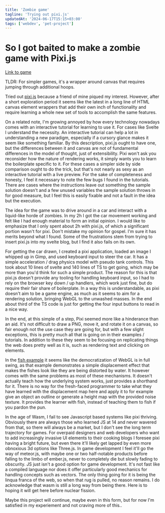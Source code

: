```yaml
---
title: 'Zombie game'
tagline: 'Trying out pixi.js'
updatedAt: '2024-06-17T15:15+03:00'
tags: ['webdev', 'pet-project']
---
```


# So I got baited to make a zombie game with Pixi.js

[Link to game](/zombie-game)

TLDR: For simpler games, it's a wrapper around canvas that requires jumping
through additional hoops.

Tried out [pixi.js](https://pixijs.com) because a friend of mine piqued my interest.
However, after a short exploration period it seems like the latest in a long line
of HTML canvas element wrappers that add their own inch of functionality and require
learning a whole new set of tools to accomplish the same features.

On a related note, I'm growing annoyed by how every technology nowadays comes
with an interactive tutorial for learning to use it. For cases like Svelte I
understand the necessity. An interactive tutorial can help a lot in understanding
a new paradigm, especially if a cursory glance makes it seem like something familiar.
By this description, pixi.js ought to have one, but the differences between it
and canvas are not of fundamental differences in the model of thought, just
of extensibility. Pixi won't ask you reconsider how the nature of rendering works,
it simply wants you to learn the boilerplate specific to it. For these cases a
simpler side by side comparison ought to do the trick, but that's not nearly as
sexy as an interactive tutorial with a live preview. For the sake of completeness
and honesty, I feel it necessary to note the few bugs I found in the tutorials.
There are cases where the instructions leave out something the sample solution
doesn't and a few unused variables the sample solution throws in for good
measure, but I feel this is easily fixable and not a fault in the idea but the
execution.

The idea for the game was to drive around in a car and interact with a liquid-like
horde of zombies. In my 2h I got the car movement working and felt like I had
enough material to form an initial opinion. I would like to emphasize that I
only spent about 2h with pixi.js, of which a significant portion wasn't for pixi.
Don't mistake my opinion for gospel. I'm sure it has merits beyond what I found.
Some of the frustrations stem from trying to insert pixi.js into my svelte blog,
but I find it also fails on its own.

For getting the car drawn, I created a pixi application, loaded an image I
whipped up in Gimp, and used keyboard input to steer the car. It has a simple
acceleration / drag physics model with pseudo tank controls. This took about 10
lines of svelte and 140 lines of TS to get going, which may be more than you'd
think for such a simple product. The reason for this is that pixi.js doesn't
provide any tooling for handling keyboard input, so I had to rely on the browser
key down / up handlers, which work just fine, but do require their fair share of
boilerplate. In a way this is understandable, as pixi doesn't aim to be a game
engine, as much as it seems to aim for a rendering solution, bringing WebGL to
the unwashed masses. In the end about third of the TS code is just for getting
the four input buttons to read in a nice way.

In the end, at this simple of a step, Pixi seemed more like a hinderance than an
aid. It's not difficult to draw a PNG, move it, and rotate it on a canvas, so
fair enough not the use case they are going for, but with a few slight
exceptions, this is pretty much all that is going on in their examples /
tutorials. In addition to these they seem to be focusing on replicating things
the web does pretty well as it is, such as rendering text and clicking on elements.

In the [fish example](https://pixijs.com/8.x/tutorials/fish-pond#6) it seems like
the democratization of WebGL is in full swing, as that example demonstrates a
simple displacement effect that makes the fishes look like they are being
distorted by water. It however comes with the same problems as most of these
mechanisms. It doesn't actually teach how the underlying system works, just
provides a shorthand for it. There is no way for the fresh-faced programmer to
take what they have learned with the displacement map here and apply it to for
example give an object an outline or generate a height map with the provided
noise texture. It provides the learner with fish, instead of teaching them to
fish if you pardon the pun.

In the age of Wasm, I fail to see Javascript based systems like pixi thriving.
Obviously there are always those who learned JS at 14 and never wavered from that,
so there will always be a market, but I don't see the long term trajectory for
games. For overpaid designers and web developers who want to add increasingly
invasive UI elements to their cooking blogs I foresee pixi having a bright
future, but even there it'll likely get lapped by even more obnoxious 3d options
like Three.js. In game development I feel it'll go the way of meteor.js, with
maybe one or two half-notable products before falling to the limbo of ember.js,
never to completely die but slowly fading to obscurity. JS just isn't a good
option for game development. It's not fast like a compiled language nor does it
offer particularly good mechanics for handling concepts such as vectors. The
only thing going for it is being the linqua franca of the web, so when that rug
is pulled, no reason remains. I do acknowledge that wasm is still a long way
from being there. Here is to hoping it will get here before nuclear fission.

Maybe this project will continue, maybe even in this form, but for now I'm
satisfied in my experiement and not craving more of this..
